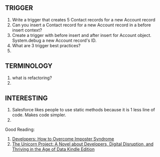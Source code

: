 ## TRIGGER
1. Write a trigger that creates 5 Contact records for a new Account record
1. Can you insert a Contact record for a new Account record in a before insert context?
1. Create a trigger with before insert and after insert for Account object. System.debug a new Account record's ID.
1. What are 3 trigger best practices?
1. 


## TERMINOLOGY
1. what is refactoring?
1. 

## INTERESTING
1. Salesforce likes people to use static methods because it is 1 less line of code. Makes code simpler.
1. 


Good Reading:
1. [Developers: How to Overcome Imposter Syndrome](https://medium.com/learn-love-code/developers-how-to-overcome-imposter-syndrome-48edee803cf4)
1. [The Unicorn Project: A Novel about Developers, Digital Disruption, and Thriving in the Age of Data Kindle Edition](https://www.amazon.com/Unicorn-Project-Developers-Disruption-Thriving-ebook/dp/B07QT9QR41)
